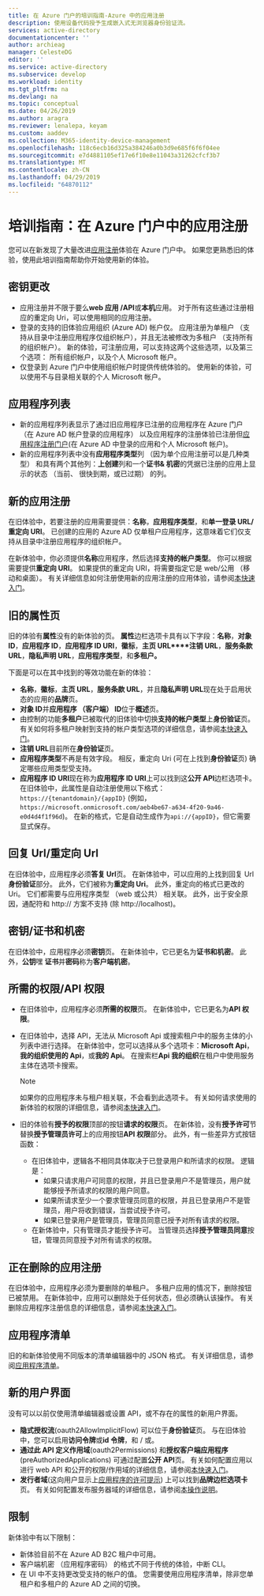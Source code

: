 ```yaml
---
title: 在 Azure 门户的培训指南-Azure 中的应用注册
description: 使用设备代码授予生成嵌入式无浏览器身份验证流。
services: active-directory
documentationcenter: ''
author: archieag
manager: CelesteDG
editor: ''
ms.service: active-directory
ms.subservice: develop
ms.workload: identity
ms.tgt_pltfrm: na
ms.devlang: na
ms.topic: conceptual
ms.date: 04/26/2019
ms.author: aragra
ms.reviewer: lenalepa, keyam
ms.custom: aaddev
ms.collection: M365-identity-device-management
ms.openlocfilehash: 118c6ecb16d325a384246a0b3d9e685f6f6f04ee
ms.sourcegitcommit: e7d4881105ef17e6f10e8e11043a31262cfcf3b7
ms.translationtype: MT
ms.contentlocale: zh-CN
ms.lasthandoff: 04/29/2019
ms.locfileid: "64870112"
---
```

# <a name="training-guide-app-registrations-in-the-azure-portal"></a>培训指南：在 Azure 门户中的应用注册  

您可以在新发现了大量改进[应用注册](https://go.microsoft.com/fwlink/?linkid=2083908)体验在 Azure 门户中。 如果您更熟悉旧的体验，使用此培训指南帮助你开始使用新的体验。

## <a name="key-changes"></a>密钥更改

- 应用注册并不限于要么**web 应用 /API**或**本机**应用。 对于所有这些通过注册相应的重定向 Uri，可以使用相同的应用注册。
- 登录的支持的旧体验应用组织 (Azure AD) 帐户仅。 应用注册为单租户 （支持从目录中注册应用程序仅组织帐户），并且无法被修改为多租户 （支持所有的组织帐户）。 新的体验，可注册应用，可以支持这两个这些选项，以及第三个选项： 所有组织帐户，以及个人 Microsoft 帐户。
- 仅登录到 Azure 门户中使用组织帐户时提供传统体验的。 使用新的体验，可以使用不与目录相关联的个人 Microsoft 帐户。

## <a name="list-of-applications"></a>应用程序列表

- 新的应用程序列表显示了通过旧应用程序已注册的应用程序在 Azure 门户 （在 Azure AD 帐户登录的应用程序） 以及应用程序的注册体验已注册但[应用程序注册门户](https://apps.dev.microsoft.com/)(在 Azure AD 中登录的应用和个人 Microsoft 帐户)。
- 新的应用程序列表中没有**应用程序类型**列 （因为单个应用注册可以是几种类型） 和具有两个其他列：**上创建**列和一个**证书& 机密**的凭据已注册的应用上显示的状态 （当前、 很快到期，或已过期） 的列。

## <a name="new-app-registration"></a>新的应用注册

在旧体验中，若要注册的应用需要提供：**名称**，**应用程序类型**，和**单一登录 URL/重定向 URI**。 已创建的应用的 Azure AD 仅单租户应用程序，这意味着它们仅支持从目录中注册应用程序的组织帐户。

在新体验中，你必须提供**名称**应用程序，然后选择**支持的帐户类型**。 你可以根据需要提供**重定向 URI**。 如果提供的重定向 URI，将需要指定它是 web/公用 （移动和桌面）。 有关详细信息如何注册使用新的应用注册的应用体验，请参阅[本快速入门](quickstart-register-app.md)。

## <a name="the-legacy-properties-page"></a>旧的属性页

旧的体验有**属性**没有的新体验的页。 **属性**边栏选项卡具有以下字段：**名称**，**对象 ID**，**应用程序 ID**，**应用程序 ID URI**，**徽标**，**主页 URL****注销 URL**，**服务条款 URL**，**隐私声明 URL**，**应用程序类型**，和**多租户。**

下面是可以在其中找到的等效功能在新的体验：

- **名称**，**徽标**，**主页 URL**，**服务条款 URL**，并且**隐私声明 URL**现在处于启用状态的应用的**品牌**页。
- **对象 ID**并**应用程序 （客户端） ID**位于**概述**页。
- 由控制的功能**多租户**已被取代的旧体验中切换**支持的帐户类型**上**身份验证**页。 有关如何将多租户映射到支持的帐户类型选项的详细信息，请参阅[本快速入门](quickstart-modify-supported-accounts.md)。
- **注销 URL**目前所在**身份验证**页。
- **应用程序类型**不再是有效字段。 相反，重定向 Uri (可在上找到**身份验证**页) 确定哪些应用类型受支持。
- **应用程序 ID URI**现在称为**应用程序 ID URI**上可以找到这**公开 API**边栏选项卡。 在旧体验中，此属性是自动注册使用以下格式： `https://{tenantdomain}/{appID}` (例如， `https://microsoft.onmicrosoft.com/aeb4be67-a634-4f20-9a46-e0d4d4f1f96d`)。 在新的格式，它是自动生成作为`api://{appID}`，但它需要显式保存。

## <a name="reply-urlsredirect-urls"></a>回复 Url/重定向 Url

在旧体验中，应用程序必须**答复 Url**页。 在新体验中，可以应用的上找到回复 Url**身份验证**部分。 此外，它们被称为**重定向 Uri**。 此外，重定向的格式已更改的 Uri。 它们都需要与应用程序类型 （web 或公共） 相关联。 此外，出于安全原因，通配符和 http:// 方案不支持 (除 http://localhost)。

## <a name="keyscertificates--secrets"></a>密钥/证书和机密

在旧体验中，应用程序必须**密钥**页。 在新体验中，它已更名为**证书和机密**。 此外，**公钥**嘿 **证书**并**密码**称为**客户端机密**。

## <a name="required-permissionsapi-permissions"></a>所需的权限/API 权限

- 在旧体验中，应用程序必须**所需的权限**页。 在新体验中，它已更名为**API 权限**。
- 在旧体验中，选择 API，无法从 Microsoft Api 或搜索租户中的服务主体的小列表中进行选择。 在新体验中，您可以选择从多个选项卡：**Microsoft Api**，**我的组织使用的 Api**，或**我的 Api**。 在搜索栏**Api 我的组织**在租户中使用服务主体在选项卡搜索。 

   > [!NOTE]
   > 如果你的应用程序未与租户相关联，不会看到此选项卡。 有关如何请求使用的新体验的权限的详细信息，请参阅[本快速入门](quickstart-configure-app-access-web-apis.md)。

- 旧的体验有**授予的权限**顶部的按钮**请求的权限**页。 在新体验，没有**授予许可**节替换**授予管理员许可**上的应用按钮**API 权限**部分。 此外，有一些差异方式按钮函数：
   - 在旧体验中，逻辑各不相同具体取决于已登录用户和所请求的权限。 逻辑是：
      - 如果只请求用户可同意的权限，并且已登录用户不是管理员，用户就能够授予所请求的权限的用户同意。
      - 如果所请求至少一个要求管理员同意的权限，并且已登录用户不是管理员，用户将收到错误，当尝试授予许可。
      - 如果已登录用户是管理员，管理员同意已授予对所有请求的权限。
   - 在新体验中，只有管理员才能授予许可。 当管理员选择**授予管理员同意**按钮，管理员同意授予对所有请求的权限。

## <a name="deleting-an-app-registration"></a>正在删除的应用注册

在旧体验中，应用程序必须为要删除的单租户。 多租户应用的情况下，删除按钮已被禁用。 在新体验中，应用可以删除处于任何状态，但必须确认该操作。 有关删除应用程序注册信息的详细信息，请参阅[本快速入门](quickstart-remove-app.md)。

## <a name="application-manifest"></a>应用程序清单

旧的和新体验使用不同版本的清单编辑器中的 JSON 格式。 有关详细信息，请参阅[应用程序清单](reference-app-manifest.md)。

## <a name="new-ui"></a>新的用户界面

没有可以以前仅使用清单编辑器或设置 API，或不存在的属性的新用户界面。

- **隐式授权流**(oauth2AllowImplicitFlow) 可以位于**身份验证**页。 与在旧体验中，您可以启用**访问令牌**或**id 令牌**，和 / 或。
- **通过此 API 定义作用域**(oauth2Permissions) 和**授权客户端应用程序**(preAuthorizedApplications) 可通过配置**公开 API**页。 有关如何配置应用以进行 web API 和公开的权限/作用域的详细信息，请参阅[本快速入门](quickstart-configure-app-expose-web-apis.md)。
- **发行者域**(这向用户显示上[应用程序的许可提示](application-consent-experience.md)) 上可以找到**品牌边栏选项卡**页。 有关如何配置发布服务器域的详细信息，请参阅[本操作说明](howto-configure-publisher-domain.md)。

## <a name="limitations"></a>限制

新体验中有以下限制：

- 新体验目前不在 Azure AD B2C 租户中可用。
- 客户端机密 （应用程序密码） 的格式不同于传统的体验，中断 CLI。
- 在 UI 中不支持更改受支持的帐户的值。 您需要使用应用程序清单，除非您单租户和多租户的 Azure AD 之间的切换。
